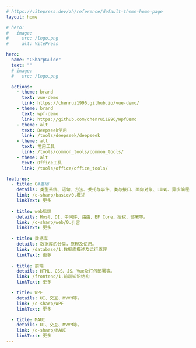 ```yaml
---
# https://vitepress.dev/zh/reference/default-theme-home-page
layout: home

# hero:
#   image:
#     src: /logo.png
#     alt: VitePress

hero:
  name: "CSharpGuide"
  text: ""
  # image:
  #   src: /logo.png

  actions:
    - theme: brand
      text: vue-demo
      link: https://chenrui1996.github.io/vue-demo/
    - theme: brand
      text: wpf-demo
      link: https://github.com/chenrui1996/WpfDemo
    - theme: alt
      text: Deepseek使用
      link: /tools/deepseek/deepseek
    - theme: alt
      text: 常用工具
      link: /tools/common_tools/common_tools/
    - theme: alt
      text: Office工具
      link: /tools/office/office_tools/

features:
  - title: C#基础
    details: 类型系统、语句、方法、委托与事件、类与接口、面向对象、LINQ、异步编程等。
    link: /c-sharp/basic/0.概述
    linkText: 更多
      
  - title: web后端
    details: Host、DI、中间件、路由、EF Core、授权、部署等。
    link: /c-sharp/web/0.引言
    linkText: 更多
 
  - title: 数据库 
    details: 数据库的分类，原理及使用。
    link: /database/1.数据库概述及运行原理
    linkText: 更多
  
  - title: 前端 
    details: HTML、CSS、JS、Vue及打包部署等。
    link: /frontend/1.前端知识结构
    linkText: 更多

  - title: WPF
    details: UI、交互、MVVM等。
    link: /c-sharp/WPF
    linkText: 更多

  - title: MAUI
    details: UI、交互、MVVM等。
    link: /c-sharp/MAUI
    linkText: 更多
---
```


<style>
:root {
  --vp-home-hero-name-color: transparent;
  --vp-home-hero-name-background: -webkit-linear-gradient(120deg, #bd34fe, #41d1ff);
}
</style>

<script setup>
import { onMounted } from "vue";

onMounted(() => {
  changeGridClass();
});

const changeGridClass = () => {
    // 选择 .Items 容器
    const itemsContainer = document.querySelector(".VPHomeFeatures .container .items");

    if (itemsContainer) {
        const itemElements = itemsContainer.querySelectorAll(".item");

        if (itemElements.length >= 4) {
            for (let i = 0; i < 3; i++) {
                if (itemElements[i].classList.contains("grid-6")) {
                    itemElements[i].classList.replace("grid-6", "grid-3");
                }
            }

            for (let i = 3; i < 4; i++) {
                if (itemElements[i].classList.contains("grid-6")) {
                    itemElements[i].classList.replace("grid-6", "grid-1");
                }
            }

            for (let i = 4; i < 6; i++) {
                if (itemElements[i].classList.contains("grid-6")) {
                    itemElements[i].classList.replace("grid-6", "grid-2");
                }
            }
        }
    }
}

</script>